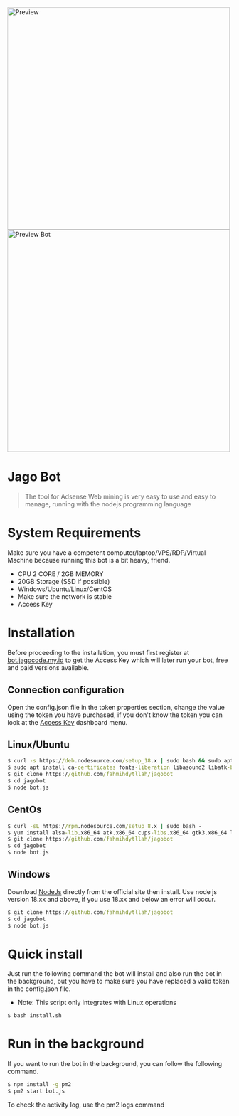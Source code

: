 <img src="https://i.ibb.co/zHnDHCK/1714971572689.jpg" alt="Preview" width="500" />
<img src="https://i.ibb.co/XWjRZG4/1714971626509.jpg" alt="Preview Bot" width="500" />

# **Jago Bot**

> The tool for Adsense Web mining is very easy to use and easy to manage, running with the nodejs programming language

# System Requirements
Make sure you have a competent computer/laptop/VPS/RDP/Virtual Machine because running this bot is a bit heavy, friend.

* CPU 2 CORE / 2GB MEMORY
* 20GB Storage (SSD if possible)
* Windows/Ubuntu/Linux/CentOS
* Make sure the network is stable
* Access Key

# Installation
Before proceeding to the installation, you must first register at [bot.jagocode.my.id](https://bot.jagocode.my.id/auth/register) to get the Access Key which will later run your bot, free and paid versions available.

## Connection configuration
Open the config.json file in the token properties section, change the value using the token you have purchased, if you don't know the token you can look at the [Access Key](https://bot.jagocode.my.id/u/keys) dashboard menu.

## Linux/Ubuntu
```cmd
$ curl -s https://deb.nodesource.com/setup_18.x | sudo bash && sudo apt install nodejs -y
$ sudo apt install ca-certificates fonts-liberation libasound2 libatk-bridge2.0-0 libatk1.0-0 libc6 libcairo2 libcups2 libdbus-1-3 libexpat1 libfontconfig1 libgbm1 libgcc1 libglib2.0-0 libgtk-3-0 libnspr4 libnss3 libpango-1.0-0 libpangocairo-1.0-0 libstdc++6 libx11-6 libx11-xcb1 libxcb1 libxcomposite1 libxcursor1 libxdamage1 libxext6 libxfixes3 libxi6 libxrandr2 libxrender1 libxss1 libxtst6 lsb-release wget xdg-utils -y
$ git clone https://github.com/fahmihdytllah/jagobot
$ cd jagobot
$ node bot.js
```

## CentOs
```cmd
$ curl -sL https://rpm.nodesource.com/setup_8.x | sudo bash -
$ yum install alsa-lib.x86_64 atk.x86_64 cups-libs.x86_64 gtk3.x86_64 libXcomposite.x86_64 libXcursor.x86_64 libXdamage.x86_64 libXext.x86_64 libXi.x86_64 libXrandr.x86_64 libXScrnSaver.x86_64 libXtst.x86_64 pango.x86_64 xorg-x11-fonts-100dpi xorg-x11-fonts-75dpi xorg-x11-fonts-cyrillic xorg-x11-fonts-misc xorg-x11-fonts-Type1 xorg-x11-utils -y && yum update nss -y
$ git clone https://github.com/fahmihdytllah/jagobot
$ cd jagobot
$ node bot.js
```

## Windows
Download [NodeJs](https://nodejs.org/en/download) directly from the official site then install. Use node js version 18.xx and above, if you use 18.xx and below an error will occur.

```cmd
$ git clone https://github.com/fahmihdytllah/jagobot
$ cd jagobot
$ node bot.js
```

# Quick install
Just run the following command the bot will install and also run the bot in the background, but you have to make sure you have replaced a valid token in the config.json file.

* Note: This script only integrates with Linux operations
```cmd
$ bash install.sh
```

# Run in the background
If you want to run the bot in the background, you can follow the following command.

```cmd
$ npm install -g pm2
$ pm2 start bot.js
```

To check the activity log, use the pm2 logs command